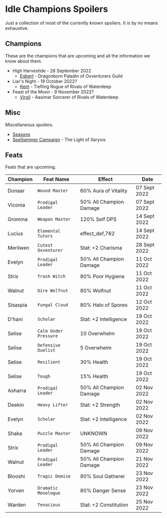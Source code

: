 # Idle Champions Spoilers
Just a collection of most of the currently known spoilers. It is by no means exhaustive.

## Champions
These are the champions that are upcoming and all the information we know about them.

* High Harvestide - 28 September 2022
  * [Egbert](egbert.md) - Dragonborn Paladin of Oxventurers Guild
* Liar's Night - 19 October 2022?
  * [Kent](kent.md) - Tiefling Rogue of Rivals of Waterdeep
* Feast of the Moon - 9 November 2022?
  * [Virgil](virgil.md) - Aasimar Sorcerer of Rivals of Waterdeep

## Misc
Miscellaneous spoilers.

* [Seasons](seasons.md)
* [Spelljammer Campaign](spelljammer.md) - The Light of Xaryxis

## Feats
Feats that are upcoming.

| Champion | Feat Name | Effect | Date |
|---|---|---|---|
| Donaar | `Wound Master` | 60% Aura of Vitality | 07 Sept 2022 |
| Viconia | `Prodigal Leader` | 50% All Champion Damage | 07 Sept 2022 |
| Gromma | `Weapon Master` | 120% Self DPS | 14 Sept 2022 |
| Lucius | `Elemental Tutors` | effect_def,762 | 14 Sept 2022 |
| Merilwen | `Cutest Oxventurer` | Stat: +2 Charisma | 28 Sept 2022 |
| Evelyn | `Prodigal Leader` | 50% All Champion Damage | 11 Oct 2022 |
| Strix | `Trash Witch` | 80% Poor Hygiene | 11 Oct 2022 |
| Walnut | `Dire Wolfnut` | 80% Wolfnut | 11 Oct 2022 |
| Sisaspia | `Fungal Cloud` | 80% Halo of Spores | 12 Oct 2022 |
| D'hani | `Scholar` | Stat: +2 Intelligence | 19 Oct 2022 |
| Selise | `Calm Under Pressure` | 10 Overwhelm | 19 Oct 2022 |
| Selise | `Defensive Duelist` | 5 Overwhelm | 19 Oct 2022 |
| Selise | `Resilient` | 30% Health | 19 Oct 2022 |
| Selise | `Tough` | 15% Health | 19 Oct 2022 |
| Asharra | `Prodigal Leader` | 50% All Champion Damage | 02 Nov 2022 |
| Deekin | `Heavy Lifter` | Stat: +2 Strength | 02 Nov 2022 |
| Evelyn | `Scholar` | Stat: +2 Intelligence | 02 Nov 2022 |
| Shaka | `Puzzle Master` | UNKNOWN | 09 Nov 2022 |
| Strix | `Prodigal Leader` | 50% All Champion Damage | 09 Nov 2022 |
| Walnut | `Prodigal Leader` | 50% All Champion Damage | 21 Nov 2022 |
| Blooshi | `Tragic Demise` | 80% Soul Gatherer | 23 Nov 2022 |
| Yorven | `Dramatic Monologue` | 80% Danger Sense | 23 Nov 2022 |
| Warden | `Tenacious` | Stat: +2 Constitution | 25 Nov 2022 |
